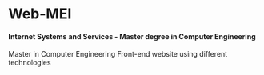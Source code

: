 # Web-MEI
#### Internet Systems and Services - Master degree in Computer Engineering
Master in Computer Engineering Front-end website using different technologies
